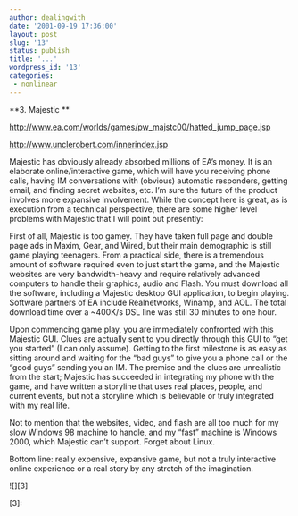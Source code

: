 ```yaml
---
author: dealingwith
date: '2001-09-19 17:36:00'
layout: post
slug: '13'
status: publish
title: '...'
wordpress_id: '13'
categories:
 - nonlinear
---
```


**3. Majestic **

[http://www.ea.com/worlds/games/pw_majstc00/hatted_jump_page.jsp ][1]

[http://www.unclerobert.com/innerindex.jsp ][2]


Majestic has obviously already absorbed millions of EA’s money. It is an
elaborate online/interactive game, which will have you receiving phone calls,
having IM conversations with (obvious) automatic responders, getting email,
and finding secret websites, etc. I’m sure the future of the product involves
more expansive involvement. While the concept here is great, as is execution
from a technical perspective, there are some higher level problems with
Majestic that I will point out presently:


First of all, Majestic is too gamey. They have taken full page and double page
ads in Maxim, Gear, and Wired, but their main demographic is still game
playing teenagers. From a practical side, there is a tremendous amount of
software required even to just start the game, and the Majestic websites are
very bandwidth-heavy and require relatively advanced computers to handle their
graphics, audio and Flash. You must download all the software, including a
Majestic desktop GUI application, to begin playing. Software partners of EA
include Realnetworks, Winamp, and AOL. The total download time over a ~400K/s
DSL line was still 30 minutes to one hour.


Upon commencing game play, you are immediately confronted with this Majestic
GUI. Clues are actually sent to you directly through this GUI to “get you
started” (I can only assume). Getting to the first milestone is as easy as
sitting around and waiting for the “bad guys” to give you a phone call or the
“good guys” sending you an IM. The premise and the clues are unrealistic from
the start; Majestic has succeeded in integrating my phone with the game, and
have written a storyline that uses real places, people, and current events,
but not a storyline which is believable or truly integrated with my real life.


Not to mention that the websites, video, and flash are all too much for my
slow Windows 98 machine to handle, and my “fast” machine is Windows 2000,
which Majestic can’t support. Forget about Linux.


Bottom line: really expensive, expansive game, but not a truly interactive
online experience or a real story by any stretch of the imagination.

![][3]

   [1]: http://www.ea.com/worlds/games/pw_majstc00/hatted_jump_page.jsp

   [2]: http://www.unclerobert.com/innerindex.jsp

   [3]:


